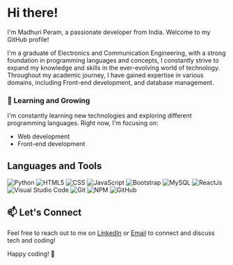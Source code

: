 # Hi there!

I'm Madhuri Peram, a passionate developer from India. Welcome to my GitHub profile!

I'm a graduate of Electronics and Communication Engineering, with a strong foundation in programming languages and concepts, I constantly strive to expand my knowledge and skills in the ever-evolving world of technology. Throughout my academic journey, I have gained expertise in various domains, including Front-end development, and database management.

### 🌱 Learning and Growing
I'm constantly learning new technologies and exploring different programming languages. Right now, I'm focusing on:
- Web development
- Front-end development

## Languages and Tools


![Python](https://img.shields.io/badge/python-%2314354C.svg?style=for-the-badge&logo=python&logoColor=white)
![HTML5](https://img.shields.io/badge/html5-%23E34F26.svg?style=for-the-badge&logo=html5&logoColor=white) 
![CSS](https://img.shields.io/badge/CSS-E95420?style=for-the-badge&logo=css&logoColor=white)
![JavaScript](https://img.shields.io/badge/javascript-%23323330.svg?style=for-the-badge&logo=javascript&logoColor=%23F7DF1E) 
![Bootstrap](https://img.shields.io/badge/bootstrap-%23563D7C.svg?style=for-the-badge&logo=bootstrap&logoColor=white)
![MySQL](https://img.shields.io/badge/mysql-%2300f.svg?style=for-the-badge&logo=mysql&logoColor=white) 
![ReactJs](https://img.shields.io/badge/react.js-%230db7ed.svg?style=for-the-badge&logo=docker&logoColor=white) 
![Visual Studio Code](https://img.shields.io/badge/AWS-%23FF9900.svg?style=for-the-badge&logo=visual-studio-code&logoColor=white)
![Git](https://img.shields.io/badge/git-%23F05033.svg?style=for-the-badge&logo=git&logoColor=white) 
![NPM](https://img.shields.io/badge/NPM-%23000000.svg?style=for-the-badge&logo=npm&logoColor=white)
![GitHub](https://img.shields.io/badge/github-%23121011.svg?style=for-the-badge&logo=github&logoColor=white)

  
## 📫 Let's Connect
Feel free to reach out to me on [LinkedIn](www.linkedin.com/in/peram-madhuri) or [Email](madhuriperam146@gmail.com) to connect and discuss tech and coding!

Happy coding! 🚀
